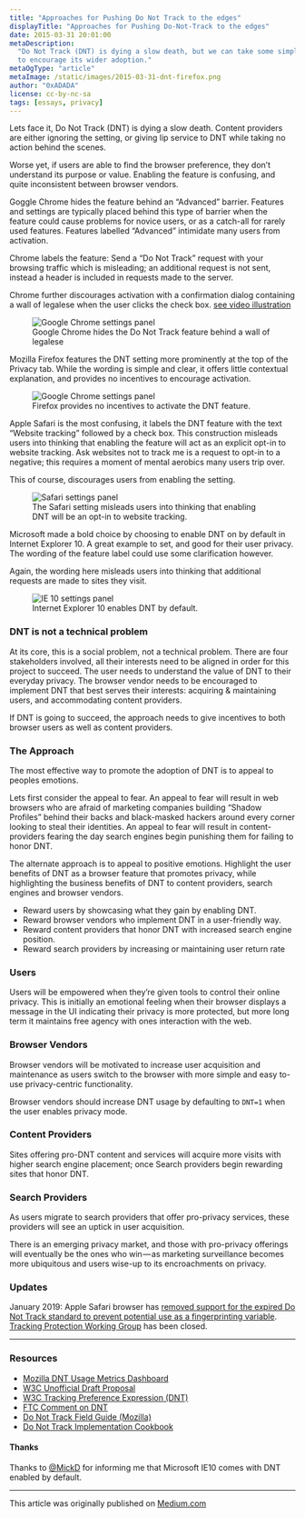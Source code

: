```yaml
---
title: "Approaches for Pushing Do Not Track to the edges"
displayTitle: "Approaches for Pushing Do-Not-Track to the edges"
date: 2015-03-31 20:01:00
metaDescription:
  "Do Not Track (DNT) is dying a slow death, but we can take some simple steps
  to encourage its wider adoption."
metaOgType: "article"
metaImage: /static/images/2015-03-31-dnt-firefox.png
author: "0xADADA"
license: cc-by-nc-sa
tags: [essays, privacy]
---
```


Lets face it, Do Not Track (DNT) is dying a slow death. Content providers are
either ignoring the setting, or giving lip service to DNT while taking no action
behind the scenes.

Worse yet, if users are able to find the browser preference, they don’t
understand its purpose or value. Enabling the feature is confusing, and quite
inconsistent between browser vendors.

Goggle Chrome hides the feature behind an “Advanced” barrier. Features and
settings are typically placed behind this type of barrier when the feature could
cause problems for novice users, or as a catch-all for rarely used features.
Features labelled “Advanced” intimidate many users from activation.

Chrome labels the feature: Send a “Do Not Track” request with your browsing
traffic which is misleading; an additional request is not sent, instead a header
is included in requests made to the server.

Chrome further discourages activation with a confirmation dialog containing a
wall of legalese when the user clicks the check box.
[see video illustration](http://gfycat.com/BeautifulInfiniteKob)

<figure>
  <img src="/static/images/2015-03-31-dnt-chrome.png"
    alt="Google Chrome settings panel" title="Google Chrome settings panel">
  <figcaption>
    Google Chrome hides the Do Not Track feature behind a wall of legalese
  </figcaption>
</figure>

Mozilla Firefox features the DNT setting more prominently at the top of the
Privacy tab. While the wording is simple and clear, it offers little contextual
explanation, and provides no incentives to encourage activation.

<figure>
  <img src="/static/images/2015-03-31-dnt-firefox.png"
    alt="Google Chrome settings panel" title="Google Chrome settings panel">
  <figcaption>Firefox provides no incentives to activate the DNT
    feature.
  </figcaption>
</figure>

Apple Safari is the most confusing, it labels the DNT feature with the text
“Website tracking” followed by a check box. This construction misleads users
into thinking that enabling the feature will act as an explicit opt-in to
website tracking. Ask websites not to track me is a request to opt-in to a
negative; this requires a moment of mental aerobics many users trip over.

This of course, discourages users from enabling the setting.

<figure>
  <img src="/static/images/2015-03-31-dnt-safari.png"
    alt="Safari settings panel" title="Safari settings panel">
  <figcaption>The Safari setting misleads users into thinking that
    enabling DNT will be an opt-in to website tracking.</figcaption>
</figure>

Microsoft made a bold choice by choosing to enable DNT on by default in Internet
Explorer 10. A great example to set, and good for their user privacy. The
wording of the feature label could use some clarification however.

Again, the wording here misleads users into thinking that additional requests
are made to sites they visit.

<figure>
  <img src="/static/images/2015-03-31-dnt-ie.png"
    alt="IE 10 settings panel" title="IE 10 settings panel">
  <figcaption>Internet Explorer 10 enables DNT by default.</figcaption>
</figure>

### DNT is not a technical problem

At its core, this is a social problem, not a technical problem. There are four
stakeholders involved, all their interests need to be aligned in order for this
project to succeed. The user needs to understand the value of DNT to their
everyday privacy. The browser vendor needs to be encouraged to implement DNT
that best serves their interests: acquiring & maintaining users, and
accommodating content providers.

If DNT is going to succeed, the approach needs to give incentives to both
browser users as well as content providers.

### The Approach

The most effective way to promote the adoption of DNT is to appeal to peoples
emotions.

Lets first consider the appeal to fear. An appeal to fear will result in web
browsers who are afraid of marketing companies building “Shadow Profiles” behind
their backs and black-masked hackers around every corner looking to steal their
identities. An appeal to fear will result in content-providers fearing the day
search engines begin punishing them for failing to honor DNT.

The alternate approach is to appeal to positive emotions. Highlight the user
benefits of DNT as a browser feature that promotes privacy, while highlighting
the business benefits of DNT to content providers, search engines and browser
vendors.

- Reward users by showcasing what they gain by enabling DNT.
- Reward browser vendors who implement DNT in a user-friendly way.
- Reward content providers that honor DNT with increased search engine position.
- Reward search providers by increasing or maintaining user return rate

### Users

Users will be empowered when they’re given tools to control their online
privacy. This is initially an emotional feeling when their browser displays a
message in the UI indicating their privacy is more protected, but more long term
it maintains free agency with ones interaction with the web.

### Browser Vendors

Browser vendors will be motivated to increase user acquisition and maintenance
as users switch to the browser with more simple and easy to-use privacy-centric
functionality.

Browser vendors should increase DNT usage by defaulting to `DNT=1` when the user
enables privacy mode.

### Content Providers

Sites offering pro-DNT content and services will acquire more visits with higher
search engine placement; once Search providers begin rewarding sites that honor
DNT.

### Search Providers

As users migrate to search providers that offer pro-privacy services, these
providers will see an uptick in user acquisition.

There is an emerging privacy market, and those with pro-privacy offerings will
eventually be the ones who win — as marketing surveillance becomes more
ubiquitous and users wise-up to its encroachments on privacy.

### Updates

January 2019: Apple Safari browser has
[removed support for the expired Do Not Track standard to prevent potential use as a fingerprinting variable](https://developer.apple.com/documentation/safari_release_notes/safari_12_1_release_notes#3130299).
[Tracking Protection Working Group](https://www.w3.org/2011/tracking-protection/)
has been closed.

---

### Resources

- [Mozilla DNT Usage Metrics Dashboard](https://dnt-dashboard.mozilla.org/)
- [W3C Unofficial Draft Proposal](http://lists.w3.org/Archives/Public/public-tracking/2012Jun/att-0095/compromise-proposal-pde-tl-jm.html)
- [W3C Tracking Preference Expression (DNT)](http://www.w3.org/TR/tracking-dnt/)
- [FTC Comment on DNT](http://donottrack.us/docs/FTC_Privacy_Comment_Stanford.pdf)
- [Do Not Track Field Guide (Mozilla)](https://developer.mozilla.org/en-US/docs/Web/Security/Do_not_track_field_guide)
- [Do Not Track Implementation Cookbook](http://donottrack.us/cookbook/)

#### Thanks

Thanks to [@MickD](https://twitter.com/@mickd) for informing me that Microsoft
IE10 comes with DNT enabled by default.

---

This article was originally published on
[Medium.com](https://medium.com/@0xadada/approaches-for-pushing-do-not-track-to-the-edges-70f0edb2b927)
